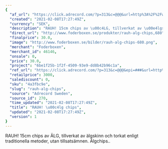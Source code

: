 ```yaml
---
{
  "af_url": "https://click.adrecord.com/?p=313&c=@@@&url=http%3A%2F%2Fwww.foderboxen.se%2Fprodukter%2Frauh-alg-chips%2C680",
  "created": "2021-02-08T17:27:49Z",
  "currency": "SEK",
  "description": "RAUH! 15cm chips av \u00c4LG, tillverkat av \u00e4lgskinn och torkat enligt traditionella metoder, utan tillsats\u00e4mnen. \u00c4lgchips..",
  "direct_url": "http://www.foderboxen.se/produkter/rauh-alg-chips,680",
  "finalprice": 30.0,
  "image": "http://www.foderboxen.se/bilder/rauh-alg-chips-680.png",
  "merchant": "Foderboxen",
  "merchant_id": 46146,
  "onsale": 0,
  "price": 30.0,
  "project": "6be1f25b-1f2f-4509-93e9-dd8b42b96c1a",
  "ref_url": "https://click.adrecord.com/?p=313&c=@@@&epi=###&url=http%3A%2F%2Fwww.foderboxen.se%2Fprodukter%2Frauh-alg-chips%2C680",
  "retailprice": 3000,
  "salediscount": 0,
  "sku": "4a3fbc9e",
  "slug": "rauh-alg-chips",
  "source": "Adrecord Sweden",
  "source_id": 270,
  "time_updated": "2021-02-08T17:27:49Z",
  "title": "RAUH! \u00c4lg chips",
  "updated": "2021-02-08T17:27:49Z",
  "version": 1
}
---
```


<p> RAUH! 15cm chips av ÄLG, tillverkat av älgskinn och torkat enligt traditionella metoder, utan tillsatsämnen. Älgchips..</p>
